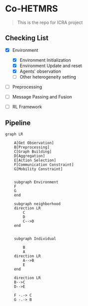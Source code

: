 # Co-HETMRS

> This is the repo for ICRA project

## Checking List

- [x] Environment

    - [x] Environment Initialization
    - [x] Environment Update and reset
    - [x] Agents' observation
    - [ ] Other heterogeneity setting

- [ ] Preprocessing

- [ ] Message Passing and Fusion

- [ ] RL Framework


## Pipeline

```mermaid
graph LR
    
    A[Get Observation]
    B[Preprocessing]
    C[Graph Building]
    D[Aggregation]
    E[Action Selection]
    F[Communication Constraint]
    G[Mobility Constraint]


    subgraph Environment
    F
    G
    end

    subgraph neighborhood
    direction LR
        C
        D
        C-->D
    end
    
    
    subgraph Individual
         
        B
        A
    direction LR
        A-->B
        E
    end

    direction LR
    B-->C
    D-->E

    F -.-> C
    G -.-> B

    



```